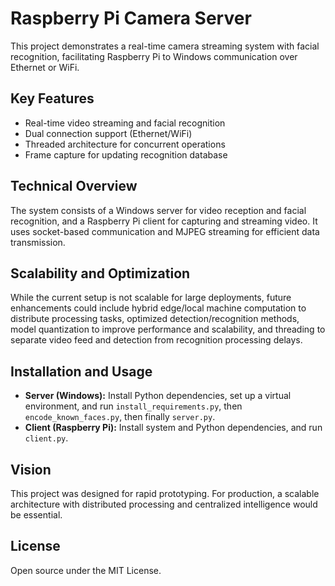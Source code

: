 # Raspberry Pi Camera Server

This project demonstrates a real-time camera streaming system with facial recognition, facilitating Raspberry Pi to Windows communication over Ethernet or WiFi.

## Key Features

- Real-time video streaming and facial recognition
- Dual connection support (Ethernet/WiFi)
- Threaded architecture for concurrent operations
- Frame capture for updating recognition database

## Technical Overview

The system consists of a Windows server for video reception and facial recognition, and a Raspberry Pi client for capturing and streaming video. It uses socket-based communication and MJPEG streaming for efficient data transmission.

## Scalability and Optimization

While the current setup is not scalable for large deployments, future enhancements could include hybrid edge/local machine computation to distribute processing tasks, optimized detection/recognition methods, model quantization to improve performance and scalability, and threading to separate video feed and detection from recognition processing delays.

## Installation and Usage

- **Server (Windows):** Install Python dependencies, set up a virtual environment, and run `install_requirements.py`, then `encode_known_faces.py`, then finally `server.py`.
- **Client (Raspberry Pi):** Install system and Python dependencies, and run `client.py`.

## Vision

This project was designed for rapid prototyping. For production, a scalable architecture with distributed processing and centralized intelligence would be essential.

## License

Open source under the MIT License.
